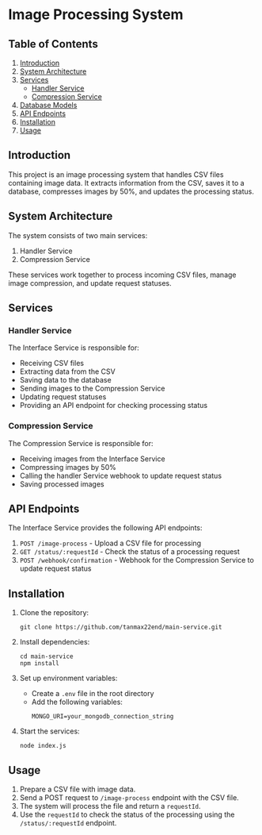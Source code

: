 # Image Processing System

## Table of Contents
1. [Introduction](#introduction)
2. [System Architecture](#system-architecture)
3. [Services](#services)
   - [Handler Service](#interface-service)
   - [Compression Service](#compression-service)
4. [Database Models](#database-models)
5. [API Endpoints](#api-endpoints)
6. [Installation](#installation)
7. [Usage](#usage)

## Introduction

This project is an image processing system that handles CSV files containing image data. It extracts information from the CSV, saves it to a database, compresses images by 50%, and updates the processing status.

## System Architecture

The system consists of two main services:
1. Handler Service
2. Compression Service

These services work together to process incoming CSV files, manage image compression, and update request statuses.

## Services

### Handler Service

The Interface Service is responsible for:
- Receiving CSV files
- Extracting data from the CSV
- Saving data to the database
- Sending images to the Compression Service
- Updating request statuses
- Providing an API endpoint for checking processing status

### Compression Service

The Compression Service is responsible for:
- Receiving images from the Interface Service
- Compressing images by 50%
- Calling the handler Service webhook to update request status
- Saving processed images


## API Endpoints

The Interface Service provides the following API endpoints:

1. `POST /image-process` - Upload a CSV file for processing
2. `GET /status/:requestId` - Check the status of a processing request
3. `POST /webhook/confirmation` - Webhook for the Compression Service to update request status

## Installation

1. Clone the repository:
   ```
   git clone https://github.com/tanmax22end/main-service.git
   ```

2. Install dependencies:
   ```
   cd main-service
   npm install
   ```

3. Set up environment variables:
   - Create a `.env` file in the root directory
   - Add the following variables:
     ```
     MONGO_URI=your_mongodb_connection_string
     ```

4. Start the services:
   ```
   node index.js
   ```

## Usage

1. Prepare a CSV file with image data.
2. Send a POST request to `/image-process` endpoint with the CSV file.
3. The system will process the file and return a `requestId`.
4. Use the `requestId` to check the status of the processing using the `/status/:requestId` endpoint.
